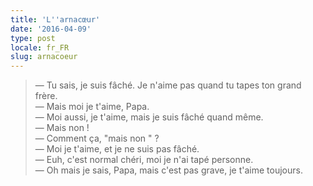 ```yaml
---
title: 'L''arnacœur'
date: '2016-04-09'
type: post
locale: fr_FR
slug: arnacoeur
---
```


> — Tu sais, je suis fâché. Je n'aime pas quand tu tapes ton grand frère.  
> — Mais moi je t'aime, Papa.  
> — Moi aussi, je t'aime, mais je suis fâché quand même.  
> — Mais non !  
> — Comment ça, "mais non " ?  
> — Moi je t'aime, et je ne suis pas fâché.  
> — Euh, c'est normal chéri, moi je n'ai tapé personne.  
> — Oh mais je sais, Papa, mais c'est pas grave, je t'aime toujours.
